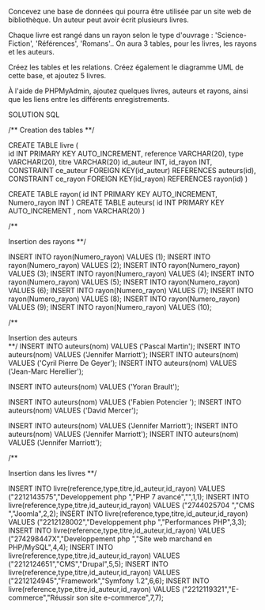 
Concevez une base de données qui pourra être utilisée par un site web de bibliothèque.
Un auteur peut avoir écrit plusieurs livres.

Chaque livre est rangé dans un rayon selon le type d'ouvrage : 'Science-Fiction', 'Références',
'Romans'..
On aura 3 tables, pour les livres, les rayons et les auteurs.

Créez les tables et les relations.
Créez également le diagramme UML de cette base, et ajoutez 5 livres.

À l'aide de PHPMyAdmin, ajoutez quelques livres, auteurs et rayons, ainsi que
les liens entre les différents enregistrements.

SOLUTION SQL 


/**
   Creation des tables 
**/

CREATE TABLE livre
(  
        id INT PRIMARY KEY AUTO_INCREMENT,
        reference VARCHAR(20),
        type VARCHAR(20),
        titre VARCHAR(20)
        id_auteur INT,
        id_rayon INT,
        CONSTRAINT ce_auteur FOREIGN KEY(id_auteur) REFERENCES auteurs(id),
        CONSTRAINT ce_rayon FOREIGN KEY(id_rayon) REFERENCES rayon(id)
)

CREATE TABLE rayon(
       id INT PRIMARY KEY AUTO_INCREMENT,
       Numero_rayon INT
)
CREATE  TABLE  auteurs(
       id INT  PRIMARY KEY  AUTO_INCREMENT ,
       nom VARCHAR(20)
)



/** 

   Insertion des rayons 
**/

INSERT INTO rayon(Numero_rayon) VALUES (1);
INSERT INTO rayon(Numero_rayon) VALUES (2);
INSERT INTO rayon(Numero_rayon) VALUES (3);
INSERT INTO rayon(Numero_rayon) VALUES (4);
INSERT INTO rayon(Numero_rayon) VALUES (5);
INSERT INTO rayon(Numero_rayon) VALUES (6);
INSERT INTO rayon(Numero_rayon) VALUES (7);
INSERT INTO rayon(Numero_rayon) VALUES (8);
INSERT INTO rayon(Numero_rayon) VALUES (9);
INSERT INTO rayon(Numero_rayon) VALUES (10);

 
/** 

   Insertion des auteurs  
**/
INSERT INTO auteurs(nom) VALUES ('Pascal Martin');
INSERT INTO auteurs(nom) VALUES ('Jennifer Marriott');
INSERT INTO auteurs(nom) VALUES ('Cyril Pierre De Geyer');
INSERT INTO auteurs(nom) VALUES ('Jean-Marc Herellier');

INSERT INTO auteurs(nom) VALUES ('Yoran Brault');

INSERT INTO auteurs(nom) VALUES ('Fabien Potencier ');
INSERT INTO auteurs(nom) VALUES ('David Mercer');

INSERT INTO auteurs(nom) VALUES ('Jennifer Marriott');
INSERT INTO auteurs(nom) VALUES ('Jennifer Marriott');
INSERT INTO auteurs(nom) VALUES ('Jennifer Marriott');

/** 

   Insertion dans les livres 
**/

INSERT INTO livre(reference,type,titre,id_auteur,id_rayon) VALUES ("2212143575","Developpement php ","PHP 7 avancé","",1,1);
INSERT INTO livre(reference,type,titre,id_auteur,id_rayon) VALUES ("2744025704 ","CMS ","Joomla",2,2);
INSERT INTO livre(reference,type,titre,id_auteur,id_rayon) VALUES ("2212128002","Developpement php ","Performances PHP",3,3);
INSERT INTO livre(reference,type,titre,id_auteur,id_rayon) VALUES ("274298447X","Developpement php ","Site web marchand en PHP/MySQL",4,4);
INSERT INTO livre(reference,type,titre,id_auteur,id_rayon) VALUES ("2212124651","CMS","Drupal",5,5);
INSERT INTO livre(reference,type,titre,id_auteur,id_rayon) VALUES ("2212124945","Framework","Symfony 1.2",6,6);
INSERT INTO livre(reference,type,titre,id_auteur,id_rayon) VALUES ("2212119321","E-commerce","Réussir son site e-commerce",7,7);
